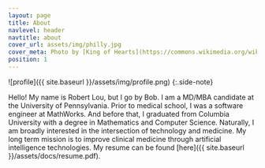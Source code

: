 ```yaml
---
layout: page
title: About
navlevel: header
navtitle: about
cover_url: assets/img/philly.jpg
cover_meta: Photo by [King of Hearts](https://commons.wikimedia.org/wiki/User:King_of_Hearts/Gallery)
position: 1
---
```


![profile]({{ site.baseurl }}/assets/img/profile.png)
{:.side-note}

Hello! My name is Robert Lou, but I go by Bob. I am a MD/MBA candidate at the University of Pennsylvania. Prior to medical school, I was a software engineer at MathWorks. And before that, I graduated from Columbia University with a degree in Mathematics and Computer Science. Naturally, I am broadly interested in the intersection of technology and medicine. My long term mission is to improve clinical medicine through artificial intelligence technologies. My resume can be found [here]({{ site.baseurl }}/assets/docs/resume.pdf).